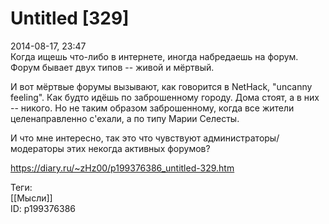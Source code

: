 Untitled [329]
===============

   
 2014-08-17, 23:47   
  Когда ищешь что-либо в интернете, иногда набредаешь на форум. Форум бывает двух типов -- живой и мёртвый.   
   
 И вот мёртвые форумы вызывают, как говорится в NetHack, "uncanny feeling". Как будто идёшь по заброшенному городу. Дома стоят, а в них -- никого. Но не таким образом заброшенному, когда все жители целенаправленно с'ехали, а по типу Марии Селесты.   
   
 И что мне интересно, так это что чувствуют администраторы/модераторы этих некогда активных форумов?   
    
 <https://diary.ru/~zHz00/p199376386_untitled-329.htm>   
   
 Теги:   
 [[Мысли]]   
 ID: p199376386